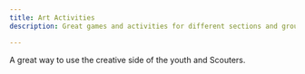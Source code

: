 ```yaml
---
title: Art Activities
description: Great games and activities for different sections and group sizes

---
```


A great way to use the creative side of the youth and Scouters.